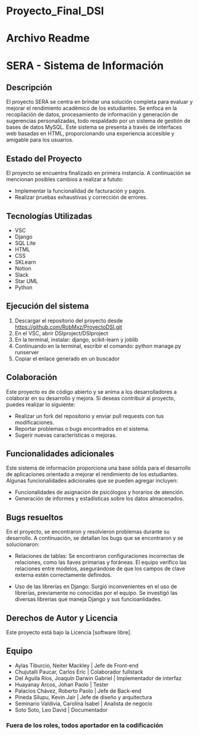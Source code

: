 # Proyecto_Final_DSI
# Archivo Readme

# SERA - Sistema de Información

## Descripción
El proyecto SERA se centra en brindar una solución completa para evaluar y mejorar el rendimiento académico de los estudiantes.  Se enfoca en la recopilación de datos, procesamiento de información y generación de sugerencias personalizadas, todo respaldado por un sistema de gestión de bases de datos MySQL. Este sistema se presenta a través de interfaces web basadas en HTML, proporcionando una experiencia accesible y amigable para los usuarios.

## Estado del Proyecto
El proyecto se encuentra finalizado en primera instancia. A continuación se mencionan posibles cambios a realizar a fututo:
- Implementar la funcionalidad de facturación y pagos.
- Realizar pruebas exhaustivas y corrección de errores.

## Tecnologías Utilizadas
- VSC
- Django
- SQL Lite 
- HTML
- CSS
- SKLearn
- Notion
- Slack
- Star UML
- Python

## Ejecución del sistema
1. Descargar el repositorio del proyecto desde https://github.com/RobMxz/ProyectoDSI.git
2. En el VSC, abrir DSIproject/DSIproject
3. En la terminal, instalar: django, scikit-learn y joblib
4. Continuando en la terminal, escribir el comando: python manage.py runserver
5. Copiar el enlace generado en un buscador

## Colaboración
Este proyecto es de código abierto y se anima a los desarrolladores a colaborar en su desarrollo y mejora. Si deseas contribuir al proyecto, puedes realizar lo siguiente:
- Realizar un fork del repositorio y enviar pull requests con tus modificaciones.
- Reportar problemas o bugs encontrados en el sistema.
- Sugerir nuevas características o mejoras.

## Funcionalidades adicionales
Este sistema de información proporciona una base sólida para el desarrollo de aplicaciones orientado a mejorar el rendimiento de los estudiantes. Algunas funcionalidades adicionales que se pueden agregar incluyen:
- Funcionalidades de asignación de psicólogos y horarios de atención.
- Generación de informes y estadísticas sobre los datos almacenados.

## Bugs resueltos
En el proyecto, se encontraron y resolvieron problemas durante su desarrollo. A continuación, se detallan los bugs que se encontraron y se solucionaron:

- Relaciones de tablas: Se encontraron configuraciones incorrectas de relaciones, como las llaves primarias y foráneas.
  El equipo verifico las relaciones entre modelos, asegurándose de que los campos de clave externa estén correctamente definidos.

- Uso de las librerías en Django: Surgió inconvenientes en el uso de librerías, previamente no conocidas por el equipo.
  Se investigó las diversas librerias que maneja Django y sus funcioanlidades.

  
## Derechos de Autor y Licencia
Este proyecto está bajo la Licencia [software libre].

## Equipo
- Aylas Tiburcio, Neiter Mackley | Jefe de Front-end
- Chujutalli Paucar, Carlos Eric  | Colaborador fullstack
- Del Aguila Ríos, Joaquín Darwin Gabriel | Implementador de interfaz
- Huayanay Arcos, Johan Paolo | Tester
- Palacios Chávez, Roberto Paolo | Jefe de Back-end
- Pineda Silupu, Kevin Jair | Jefe de diseño y arquitectura
- Seminario Valdivia, Carolina Isabel | Analista de negocio
- Soto Soto, Leo David | Documentador
### Fuera de los roles, todos aportador en la codificación
 




